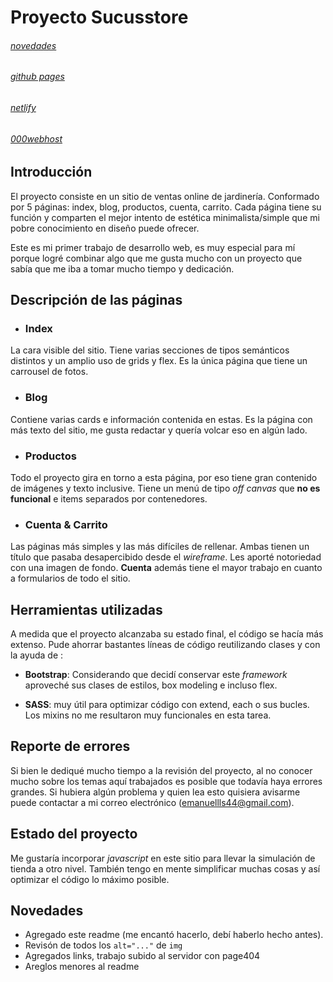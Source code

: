 # Proyecto Sucusstore
###### [novedades](#new)
###### [github pages](https://emallanos00.github.io/SucusTienda-Llanos/Sucusstore-llanos/index.html)
###### [netlify](https://gentle-dusk-129181.netlify.app/)
###### [000webhost](https://ellanos.000webhostapp.com/)
## Introducción
El proyecto consiste en un sitio de ventas online de jardinería. Conformado por 5 páginas: index, blog, productos, cuenta, carrito. Cada página tiene su función y comparten el mejor intento de estética minimalista/simple que mi pobre conocimiento en diseño puede ofrecer.

Este es mi primer trabajo de desarrollo web, es muy especial para mí porque logré combinar algo que me gusta mucho con un proyecto que sabía que me iba a tomar mucho tiempo y dedicación.

## Descripción de las páginas
- ### Index
La cara visible del sitio. Tiene varias secciones de tipos semánticos distintos y un amplio uso de grids y flex. Es la única página que tiene un carrousel de fotos.
- ### Blog
Contiene varias cards e información contenida en estas. Es la página con más texto del sitio, me gusta redactar y quería volcar eso en algún lado.
- ### Productos
Todo el proyecto gira en torno a esta página, por eso tiene gran contenido de imágenes y texto inclusive. Tiene un menú de tipo *off canvas* que **no es funcional** e items separados por contenedores.
- ### Cuenta & Carrito
Las páginas más simples y las más difíciles de rellenar. Ambas tienen un título que pasaba desapercibido desde el *wireframe*. Les aporté notoriedad con una imagen de fondo. **Cuenta** además tiene el mayor trabajo en cuanto a formularios de todo el sitio.

## Herramientas utilizadas
A medida que el proyecto alcanzaba su estado final, el código se hacía más extenso. Pude ahorrar bastantes líneas de código reutilizando clases y con la ayuda de :

- **Bootstrap**: Considerando que decidí conservar este *framework* aproveché sus clases de estilos, box modeling e incluso flex.

- **SASS**: muy útil para optimizar código con extend, each o sus bucles. Los mixins no me resultaron muy funcionales en esta tarea.

## Reporte de errores
Si bien le dediqué mucho tiempo a la revisión del proyecto, al no conocer mucho sobre los temas aquí trabajados es posible que todavía haya errores grandes. Si hubiera algún problema y quien lea esto quisiera avisarme puede contactar a mi correo electrónico (emanuellls44@gmail.com).

## Estado del proyecto
Me gustaría incorporar *javascript* en este sitio para llevar la simulación de tienda a otro nivel. También tengo en mente simplificar muchas cosas y así optimizar el código lo máximo posible.

<a name="new"><a/>
## Novedades

- Agregado este readme (me encantó hacerlo, debí haberlo hecho antes).
- Revisón de todos los `alt="..."` de `img`
- Agregados links, trabajo subido al servidor con page404
- Areglos menores al readme
